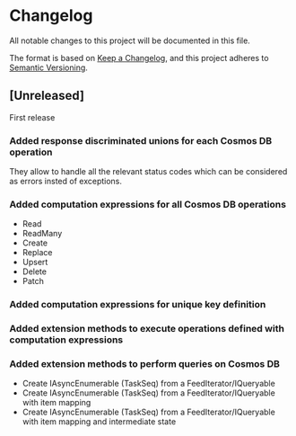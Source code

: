 # Changelog
All notable changes to this project will be documented in this file.

The format is based on [Keep a Changelog](https://keepachangelog.com/en/1.0.0/),
and this project adheres to [Semantic Versioning](https://semver.org/spec/v2.0.0.html).

## [Unreleased]
First release

### Added response discriminated unions for each Cosmos DB operation
They allow to handle all the relevant status codes which can be considered as errors insted of exceptions.

### Added computation expressions for all Cosmos DB operations
* Read
* ReadMany
* Create
* Replace
* Upsert
* Delete
* Patch

### Added computation expressions for unique key definition

### Added extension methods to execute operations defined with computation expressions

### Added extension methods to perform queries on Cosmos DB
* Create IAsyncEnumerable (TaskSeq) from a FeedIterator/IQueryable
* Create IAsyncEnumerable (TaskSeq) from a FeedIterator/IQueryable with item mapping
* Create IAsyncEnumerable (TaskSeq) from a FeedIterator/IQueryable with item mapping and intermediate state